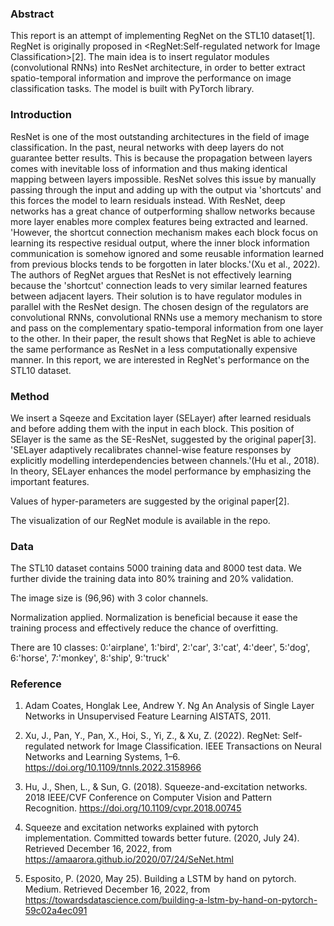 ### Abstract

This report is an attempt of implementing RegNet on the STL10 dataset[1]. 
RegNet is originally proposed in <RegNet:Self-regulated network for Image Classification>[2]. The main idea is to insert regulator modules (convolutional RNNs) into ResNet architecture, in order to better extract spatio-temporal information and improve the performance on image classification tasks. The model is built with PyTorch library.

### Introduction

ResNet is one of the most outstanding architectures in the field of image classification. In the past, neural networks with deep layers do not guarantee better results. This is because the propagation between layers comes with inevitable loss of information and thus making identical mapping between layers impossible. ResNet solves this issue by manually passing through the input and adding up with the output via 'shortcuts' and this forces the model to learn residuals instead. With ResNet, deep networks has a great chance of outperforming shallow networks because more layer enables more complex features being extracted and learned.
'However, the shortcut connection mechanism makes each block focus on learning its respective residual output, where the inner block information communication is somehow ignored and some reusable information learned from previous blocks tends to be forgotten in later blocks.'(Xu et al., 2022).
The authors of RegNet argues that ResNet is not effectively learning because the 'shortcut' connection leads to very similar learned features between adjacent layers. Their solution is to have regulator modules in parallel with the ResNet design. The chosen design of the regulators are convolutional RNNs,  convolutional RNNs use a memory mechanism to store and pass on the complementary spatio-temporal information from one layer to the other.
In their paper, the result shows that RegNet is able to achieve the same performance as ResNet in a less computationally expensive manner. In this report, we are interested in RegNet's performance on the STL10 dataset.


### Method

We insert a Sqeeze and Excitation layer (SELayer) after learned residuals and before adding them with the input in each block. This position of SElayer is the same as the SE-ResNet, suggested by the original paper[3]. 'SELayer adaptively recalibrates channel-wise feature responses by explicitly modelling interdependencies between channels.'(Hu et al., 2018). In theory, SELayer enhances the model performance by emphasizing the important features.

Values of hyper-parameters are suggested by the original paper[2].

The visualization of our RegNet module is available in the repo.

### Data

The STL10 dataset contains 5000 training data and 8000 test data. We further divide the training data into 80% training and 20% validation.

The image size is (96,96) with 3 color channels.

Normalization applied. Normalization is beneficial because it ease the training process and effectively reduce the chance of overfitting.

There are 10 classes:
0:'airplane', 1:'bird', 2:'car', 3:'cat', 4:'deer', 5:'dog', 6:'horse', 7:'monkey', 8:'ship', 9:'truck'

### Reference

1. Adam Coates, Honglak Lee, Andrew Y. Ng An Analysis of Single Layer Networks in Unsupervised Feature Learning AISTATS, 2011.

2. Xu, J., Pan, Y., Pan, X., Hoi, S., Yi, Z., &amp; Xu, Z. (2022). RegNet: Self-regulated network for Image Classification. IEEE Transactions on Neural Networks and Learning Systems, 1–6. https://doi.org/10.1109/tnnls.2022.3158966 

3. Hu, J., Shen, L., &amp; Sun, G. (2018). Squeeze-and-excitation networks. 2018 IEEE/CVF Conference on Computer Vision and Pattern Recognition. https://doi.org/10.1109/cvpr.2018.00745 

4. Squeeze and excitation networks explained with pytorch implementation. Committed towards better future. (2020, July 24). Retrieved December 16, 2022, from https://amaarora.github.io/2020/07/24/SeNet.html 

5. Esposito, P. (2020, May 25). Building a LSTM by hand on pytorch. Medium. Retrieved December 16, 2022, from https://towardsdatascience.com/building-a-lstm-by-hand-on-pytorch-59c02a4ec091 
